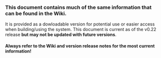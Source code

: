 ### This document contains much of the same information that can be found in the Wiki.

It is provided as a dowloadable version for potential use or easier access when building/using the system.  This document is current as of the v0.22 release **but may not be updated with future versions**.

#### Always refer to the Wiki and version release notes for the most current information!

